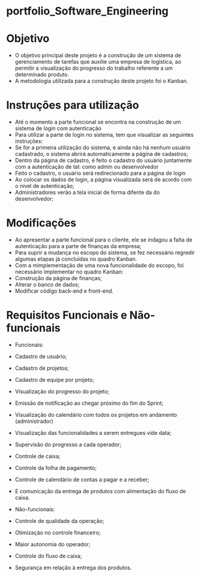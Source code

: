 # portfolio_Software_Engineering

# Objetivo
- O objetivo principal deste projeto é a construção de um sistema de gerenciamento de tarefas que auxilie uma empresa de logística, ao permitir a visualização do progresso do trabalho referente a um determinado produto.
- A metodologia utilizada para a construção deste projeto foi o Kanban.

# Instruções para utilização
- Até o momento a parte funcional se encontra na construção de um sistema de login com autenticação
- Para utilizar a parte de login no sistema, tem que visualizar as seguintes instruções:
-   Se for a primeira utilização do sistema, e ainda não há nenhum usuário cadastrado, o sistema abrirá automaticamente a página de cadastros;
-   Dentro da página de cadastro, é feito o cadastro do usuário juntamente com a autenticação de tal: como admin ou desenvolvedor
-   Feito o cadastro, o usuário será redirecionado para a página de login
-   Ao colocar os dados de login, a página visualizada será de acordo com o nível de autenticação;
-   Administradores verão a tela inicial de forma difente da do desenvolvedor;

# Modificações
- Ao apresentar a parte funcional para o cliente, ele se indagou a falta de autenticação para a parte de finanças da empresa;
- Para suprir a mudança no escopo do sistema, se fez necessário regredir algumas etapas já concluídas no quadro Kanban.
- Com a mimplementação de uma nova funcionalidade do escopo, foi necessário implementar no quadro Kanban:
-   Construção da página de finanças;
-   Alterar o banco de dados;
-   Modificar código back-end e front-end.

# Requisitos Funcionais e Não-funcionais
- Funcionais:
-   Cadastro de usuário;
-   Cadastro de projetos;
-   Cadastro de equipe por projeto;
-   Visualização do progresso do projeto;
-   Emissão de notificação ao chegar próximo do fim do Sprint;
-   Visualização do calendário com todos os projetos em andamento (administrador)
-   Visualização das funcionalidades a serem entregues vide data;
-   Supervisão do progresso a cada operador;
-   Controle de caixa;
-   Controle da folha de pagamento;
-   Controle de calendário de contas a pagar e a receber;
-   E comunicação da entrega de produtos com alimentação do fluxo de caixa.

- Não-funcionais:
-   Controle de qualidade da operação;
-   Otimização no controle financeiro;
-   Maior autonomia do operador;
-   Controle do fluxo de caixa;
-   Segurança em relação à entrega dos produtos.
